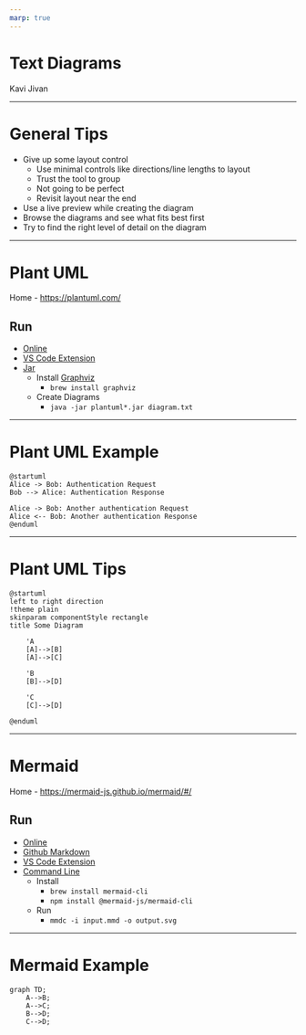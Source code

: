 ```yaml
---
marp: true
---
```

<!-- class: invert -->
# Text Diagrams
Kavi Jivan

---
# General Tips

- Give up some layout control
    - Use minimal controls like directions/line lengths to layout
    - Trust the tool to group
    - Not going to be perfect
    - Revisit layout near the end
- Use a live preview while creating the diagram
- Browse the diagrams and see what fits best first
- Try to find the right level of detail on the diagram

---
# Plant UML
Home - https://plantuml.com/
## Run
- [Online](http://www.plantuml.com/plantuml/uml)
- [VS Code Extension](https://marketplace.visualstudio.com/items?itemName=jebbs.plantuml)
- [Jar](https://github.com/plantuml/plantuml/releases/latest)
    - Install [Graphviz](https://www.graphviz.org/)
        - `brew install graphviz`
    - Create Diagrams
        - `java -jar plantuml*.jar diagram.txt`

---
# Plant UML Example
```
@startuml
Alice -> Bob: Authentication Request
Bob --> Alice: Authentication Response

Alice -> Bob: Another authentication Request
Alice <-- Bob: Another authentication Response
@enduml
```

---
# Plant UML Tips
```
@startuml
left to right direction
!theme plain
skinparam componentStyle rectangle
title Some Diagram

    'A
    [A]-->[B]
    [A]-->[C]

    'B
    [B]-->[D]

    'C
    [C]-->[D]

@enduml
```

---
# Mermaid
Home - https://mermaid-js.github.io/mermaid/#/

## Run
- [Online](https://mermaid.live/)
- [Github Markdown](https://github.blog/2022-02-14-include-diagrams-markdown-files-mermaid/)
- [VS Code Extension](https://marketplace.visualstudio.com/items?itemName=bierner.markdown-mermaid)
- [Command Line](https://github.com/mermaid-js/mermaid-cli)
    - Install
        - `brew install mermaid-cli`
        - `npm install @mermaid-js/mermaid-cli`
    - Run
        - `mmdc -i input.mmd -o output.svg`

---
# Mermaid Example
```
graph TD;
    A-->B;
    A-->C;
    B-->D;
    C-->D;
```